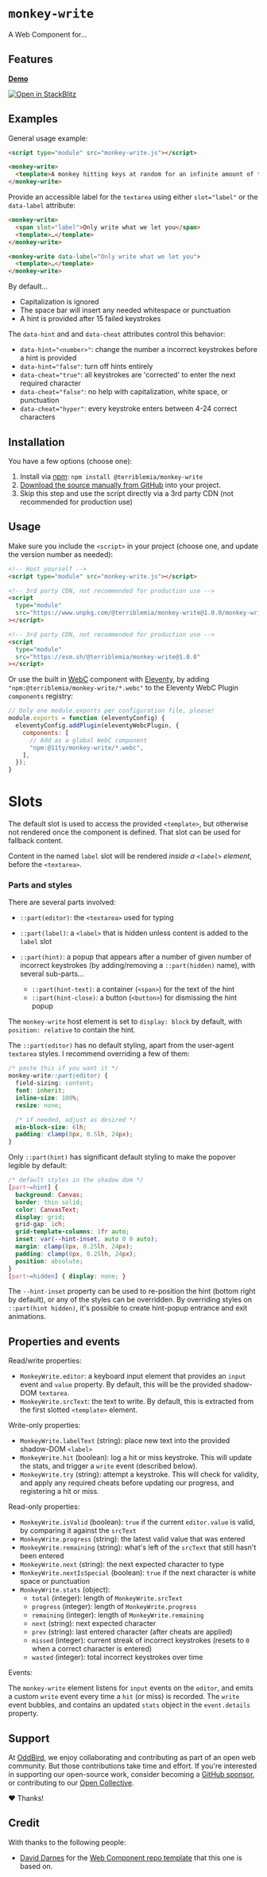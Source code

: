# `monkey-write`

A Web Component for…

## Features


**[Demo](https://mirisuzanne.github.io/monkey-write/index.html)**

[![Open in StackBlitz][]](https://stackblitz.com/~/github.com/mirisuzanne/monkey-write?file=monkey-write.js&initialPath=/index.html)

[Open in StackBlitz]: https://developer.stackblitz.com/img/open_in_stackblitz.svg

## Examples

General usage example:

```html
<script type="module" src="monkey-write.js"></script>

<monkey-write>
  <template>A monkey hitting keys at random for an infinite amount of time will eventually want some help writing Hamlet (or whatever). You're the monkey. We're here to help.<template>
</monkey-write>
```

Provide an accessible label
for the `textarea` using either
`slot="label"` or the `data-label` attribute:

```html
<monkey-write>
  <span slot="label">Only write what we let you</span>
  <template>…</template>
</monkey-write>
```

```html
<monkey-write data-label="Only write what we let you">
  <template>…</template>
</monkey-write>
```

By default…

- Capitalization is ignored
- The space bar will insert any needed whitespace or punctuation
- A hint is provided after 15 failed keystrokes

The `data-hint` and and `data-cheat` attributes
control this behavior:

- `data-hint="<number>"`:
  change the number a incorrect keystrokes
  before a hint is provided
- `data-hint="false"`:
  turn off hints entirely
- `data-cheat="true"`:
  all keystrokes are 'corrected'
  to enter the next required character
- `data-cheat="false"`:
  no help with capitalization,
  white space, or punctuation
- `data-cheat="hyper"`:
  every keystroke enters
  between 4-24 correct characters

## Installation

You have a few options (choose one):

1. Install via
   [npm](https://www.npmjs.com/package/@terriblemia/monkey-write):
   `npm install @terriblemia/monkey-write`
2. [Download the source manually from GitHub](https://github.com/mirisuzanne/monkey-write/releases)
   into your project.
3. Skip this step
   and use the script directly
   via a 3rd party CDN
   (not recommended for production use)

## Usage

Make sure you include the `<script>` in your project
(choose one, and update the version number as needed):

```html
<!-- Host yourself -->
<script type="module" src="monkey-write.js"></script>
```

```html
<!-- 3rd party CDN, not recommended for production use -->
<script
  type="module"
  src="https://www.unpkg.com/@terriblemia/monkey-write@1.0.0/monkey-write.js"
></script>
```

```html
<!-- 3rd party CDN, not recommended for production use -->
<script
  type="module"
  src="https://esm.sh/@terriblemia/monkey-write@1.0.0"
></script>
```

Or use the built in
[WebC](https://www.11ty.dev/docs/languages/webc/) component
with [Eleventy](https://www.11ty.dev/docs/),
by adding `"npm:@terriblemia/monkey-write/*.webc"`
to the Eleventy WebC Plugin `components` registry:

```js
// Only one module.exports per configuration file, please!
module.exports = function (eleventyConfig) {
  eleventyConfig.addPlugin(eleventyWebcPlugin, {
    components: [
      // Add as a global WebC component
      "npm:@11ty/monkey-write/*.webc",
    ],
  });
}
```

# Slots

The default slot is used to access
the provided `<template>`,
but otherwise not rendered
once the component is defined.
That slot
can be used for fallback content.

Content in the named `label` slot
will be rendered _inside a `<label>` element_,
before the `<textarea>`.

### Parts and styles

There are several parts involved:

- `::part(editor)`:
  the `<textarea>` used for typing
- `::part(label)`:
  a `<label>` that is hidden
  unless content is added
  to the `label` slot
- `::part(hint)`:
  a popup that appears
  after a number of given number
  of incorrect keystrokes
  (by adding/removing a `::part(hidden)` name),
  with several sub-parts…

  - `::part(hint-text)`:
    a container (`<span>`)
    for the text of the hint
  - `::part(hint-close)`:
    a button (`<button>`) for
    dismissing the hint popup

The `monkey-write` host element
is set to `display: block` by default,
with `position: relative`
to contain the hint.

The `::part(editor)` has no default styling,
apart from the user-agent `textarea` styles.
I recommend overriding a few of them:

```css
/* paste this if you want it */
monkey-write::part(editor) {
  field-sizing: content;
  font: inherit;
  inline-size: 100%;
  resize: none;

  /* if needed, adjust as desired */
  min-block-size: 6lh;
  padding: clamp(8px, 0.5lh, 24px);
}
```

Only `::part(hint)` has significant default styling
to make the popover legible by default:

```css
/* default styles in the shadow dom */
[part~=hint] {
  background: Canvas;
  border: thin solid;
  color: CanvasText;
  display: grid;
  grid-gap: 1ch;
  grid-template-columns: 1fr auto;
  inset: var(--hint-inset, auto 0 0 auto);
  margin: clamp(8px, 0.25lh, 24px);
  padding: clamp(8px, 0.25lh, 24px);
  position: absolute;
}
[part~=hidden] { display: none; }
```

The `--hint-inset` property
can be used to re-position the hint
(bottom right by default),
or any of the styles can be overridden.
By overriding styles on
`::part(hint hidden)`,
it's possible to create hint-popup
entrance and exit animations.

## Properties and events

Read/write properties:

- `MonkeyWrite.editor`:
  a keyboard input element
  that provides an `input` event
  and `value` property.
  By default, this will be
  the provided shadow-DOM `textarea`.
- `MonkeyWrite.srcText`:
  the text to write.
  By default,
  this is extracted from
  the first slotted `<template>` element.

Write-only properties:

- `MonkeyWrite.labelText` (string):
  place new text into the provided
  shadow-DOM `<label>`
- `MonkeyWrite.hit` (boolean):
  log a hit or miss keystroke.
  This will update the stats,
  and trigger a `write` event
  (described below).
- `MonkeyWrite.try` (string):
  attempt a keystroke.
  This will check for validity,
  and apply any required cheats
  before updating our progress,
  and registering a hit or miss.

Read-only properties:

- `MonkeyWrite.isValid` (boolean):
  `true` if the current `editor.value` is valid,
  by comparing it against
  the `srcText`
- `MonkeyWrite.progress` (string):
  the latest valid value
  that was entered
- `MonkeyWrite.remaining` (string):
  what's left of the `srcText`
  that still hasn't been entered
- `MonkeyWrite.next` (string):
  the next expected character to type
- `MonkeyWrite.nextIsSpecial` (boolean):
  `true` if the next character
  is white space or punctuation
- `MonkeyWrite.stats` (object):
  - `total` (integer): length of `MonkeyWrite.srcText`
  - `progress` (integer): length of `MonkeyWrite.progress`
  - `remaining` (integer): length of `MonkeyWrite.remaining`
  - `next` (string): next expected character
  - `prev` (string): last entered character (after cheats are applied)
  - `missed` (integer): current streak of incorrect keystrokes
    (resets to `0` when a correct character is entered)
  - `wasted` (integer): total incorrect keystrokes over time

Events:

The `monkey-write` element listens for
`input` events on the `editor`,
and emits a custom `write` event
every time a `hit` (or miss) is recorded.
The `write` event bubbles,
and contains an updated `stats` object
in the `event.details` property.

## Support

At [OddBird](https://oddbird.net/),
we enjoy collaborating and contributing
as part of an open web community.
But those contributions take time and effort.
If you're interested in supporting our
open-source work,
consider becoming a
[GitHub sponsor](https://github.com/sponsors/oddbird),
or contributing to our
[Open Collective](https://opencollective.com/oddbird-open-source).

❤️ Thanks!

## Credit

With thanks to the following people:

- [David Darnes](https://darn.es/) for the
  [Web Component repo template](https://github.com/daviddarnes/component-template)
  that this one is based on.
